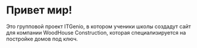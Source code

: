 # Привет мир!
Это групповой проект ITGenio, в котором ученики школы создадут сайт для компании WoodHouse Construction, которая специализируется на постройке домов под ключ.
